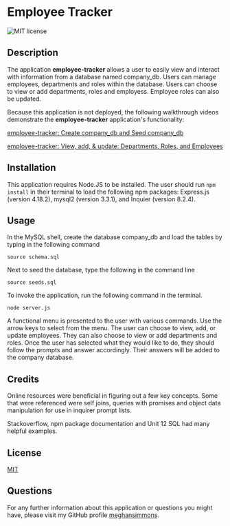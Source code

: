 # Employee Tracker

![MIT license](https://img.shields.io/badge/license-MIT-blue.svg)

## Description
The application **employee-tracker** allows a user to easily view and interact with information from a database named company_db. Users can manage employees, departments and roles within the database. Users can choose to view or add departments, roles and employess.  Employee roles can also be updated.

Because this application is not deployed, the following walkthrough videos  demonstrate the **employee-tracker** application's functionality:

[employee-tracker: Create company_db and Seed company_db](https://drive.google.com/file/d/1Six1kU4hn1X963Gv4A5N__MzUkTwPNNo/view)

[employee-tracker: View, add, & update: Departments, Roles, and Employees](https://drive.google.com/file/d/1IAdipFMhxhUu9oxwMjVpjX830kDwVGyb/view)


## Installation

This application requires Node.JS to be installed. The user should run ```npm install``` in their terminal to load the following npm packages: Express.js (version 4.18.2), mysql2 (version 3.3.1), and Inquier (version 8.2.4).

## Usage

In the MySQL shell, create the database company_db and load the tables by typing in the following command

```source schema.sql``` 

Next to seed the database, type the following in the command line 

```source seeds.sql```

To invoke the application, run the following command in the terminal.

```node server.js```

A functional menu is presented to the user with various commands. Use the arrow keys to select from the menu.  The user can choose to view, add, or update employees. They can also choose to view or add departments and roles. Once the user has selected what they would like to do, they should follow the prompts and answer accordingly.  Their answers will be added to the company database.

## Credits

Online resources were beneficial in figuring out a few key concepts. Some that were referenced were self joins, queries with promises and object data manipulation for use in inquirer prompt lists. 

Stackoverflow, npm package documentation and Unit 12 SQL had many helpful examples.

## License
[MIT](https://choosealicense.com/licenses/mit/)

## Questions
For any further information about this application or questions you might have, please visit my GitHub profile
[meghansimmons](https://github.com/meghansimmons/employee-tracker).